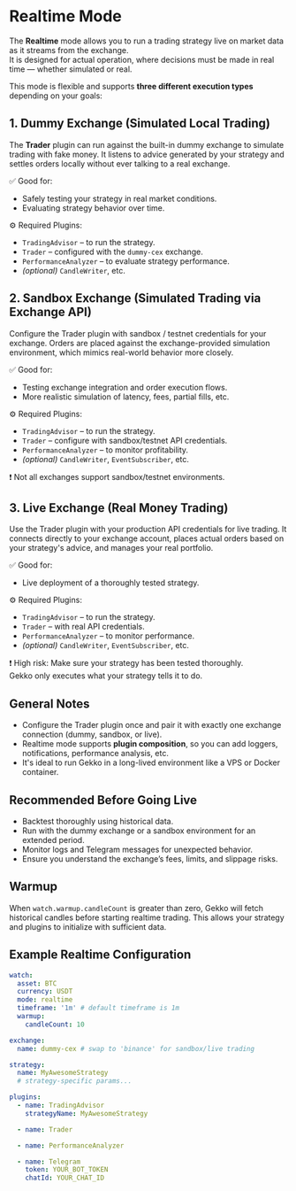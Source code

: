 # Realtime Mode

The **Realtime** mode allows you to run a trading strategy live on market data as it streams from the exchange.  
It is designed for actual operation, where decisions must be made in real time — whether simulated or real.

This mode is flexible and supports **three different execution types** depending on your goals:

## 1. Dummy Exchange (Simulated Local Trading)

The **Trader** plugin can run against the built-in dummy exchange to simulate trading with fake money.
It listens to advice generated by your strategy and settles orders locally without ever talking to a real exchange.

✅ Good for:
- Safely testing your strategy in real market conditions.
- Evaluating strategy behavior over time.

⚙️ Required Plugins:
- `TradingAdvisor` – to run the strategy.
- `Trader` – configured with the `dummy-cex` exchange.
- `PerformanceAnalyzer` – to evaluate strategy performance.
- *(optional)* `CandleWriter`, etc.

## 2. Sandbox Exchange (Simulated Trading via Exchange API)

Configure the Trader plugin with sandbox / testnet credentials for your exchange.
Orders are placed against the exchange-provided simulation environment, which mimics real-world behavior more closely.

✅ Good for:
- Testing exchange integration and order execution flows.
- More realistic simulation of latency, fees, partial fills, etc.

⚙️ Required Plugins:
- `TradingAdvisor` – to run the strategy.
- `Trader` – configure with sandbox/testnet API credentials.
- `PerformanceAnalyzer` – to monitor profitability.
- *(optional)* `CandleWriter`, `EventSubscriber`, etc.

❗ Not all exchanges support sandbox/testnet environments.

## 3. Live Exchange (Real Money Trading)

Use the Trader plugin with your production API credentials for live trading.
It connects directly to your exchange account, places actual orders based on your strategy's advice, and manages your real portfolio.

✅ Good for:
- Live deployment of a thoroughly tested strategy.

⚙️ Required Plugins:
- `TradingAdvisor` – to run the strategy.
- `Trader` – with real API credentials.
- `PerformanceAnalyzer` – to monitor performance.
- *(optional)* `CandleWriter`, `EventSubscriber`, etc.

❗ High risk: Make sure your strategy has been tested thoroughly.  
Gekko only executes what your strategy tells it to do.

## General Notes

- Configure the Trader plugin once and pair it with exactly one exchange connection (dummy, sandbox, or live).
- Realtime mode supports **plugin composition**, so you can add loggers, notifications, performance analysis, etc.
- It's ideal to run Gekko in a long-lived environment like a VPS or Docker container.

## Recommended Before Going Live

- Backtest thoroughly using historical data.
- Run with the dummy exchange or a sandbox environment for an extended period.
- Monitor logs and Telegram messages for unexpected behavior.
- Ensure you understand the exchange’s fees, limits, and slippage risks.

## Warmup

When `watch.warmup.candleCount` is greater than zero, Gekko will fetch historical candles before starting realtime trading. This allows your strategy and plugins to initialize with sufficient data.

## Example Realtime Configuration

```yaml
watch:
  asset: BTC
  currency: USDT
  mode: realtime
  timeframe: '1m' # default timeframe is 1m
  warmup:
    candleCount: 10

exchange:
  name: dummy-cex # swap to 'binance' for sandbox/live trading

strategy:
  name: MyAwesomeStrategy
  # strategy-specific params...

plugins:
  - name: TradingAdvisor
    strategyName: MyAwesomeStrategy

  - name: Trader

  - name: PerformanceAnalyzer

  - name: Telegram
    token: YOUR_BOT_TOKEN
    chatId: YOUR_CHAT_ID
```